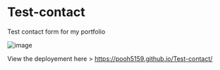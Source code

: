 # Test-contact

Test contact form for my portfolio

![image](https://user-images.githubusercontent.com/92722233/162965514-fc70750c-ef65-458c-a98a-561673f9f0fe.png)

View the deployement here > https://pooh5159.github.io/Test-contact/
